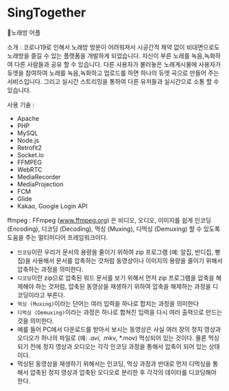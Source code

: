 # SingTogether

🎤노래방 어플

소개 : 코로나19로 인해서 노래방 방문이 어려워져서 시공간적 제약 없이 비대면으로도 노래방을 즐길 수 있는 플랫폼을 개발하게 되었습니다.
자신이 부른 노래를 녹음,녹화하여 다른 사람들과 공유 할 수 있습니다. 
다른 사용자가 불러놓은 노래게시물에 사용자가 듀엣을 참여하여 노래를 녹음,녹화하고 업로드를 하면 하나의 듀엣 곡으로 만들어 주는 서비스입니다.
그리고 실시간 스트리밍을 통하여 다른 유저들과 실시간으로 소통 할 수 있습니다.


사용 기술 : 
- Apache
- PHP
- MySQL
- Node.js
- Retrofit2
- Socket.io
- FFMPEG
- WebRTC
- MediaRecorder
- MediaProjection
- FCM
- Glide
- Kakao, Google Login API


ffmpeg :
FFmpeg (www.ffmpeg.org) 은 비디오, 오디오, 이미지를 쉽게 인코딩 (Encoding), 디코딩 (Decoding), 먹싱 (Muxing), 디먹싱 (Demuxing) 할 수 있도록 도움을 주는 멀티미디어 프레임워크이다.
- `인코딩`이란 우리가 문서의 용량을 줄이기 위하여 zip 프로그램 (예: 알집, 반디집, 빵집)을 사용해서 문서를 압축하는 것처럼 동영상이나 이미지의 용량을 줄이기 위해서 압축하는 과정을 의미한다.
- `디코딩`이란 zip으로 압축된 워드 문서를 보기 위해서 먼저 zip 프로그램을 압축을 해제해야 하는 것처럼, 압축된 동영상을 재생하기 위하여 압축을 해제하는 과정을 디코딩이라고 부른다.
- `먹싱 (Muxing)`이라는 단어는 여러 입력을 하나로 합치는 과정을 의미한다
- `디먹싱 (Demuxing)`이라는 과정은 하나로 합쳐진 입력을 다시 여러 출력으로 만드는 것을 의미한다.
- 예를 들어 PC에서 다운로드를 받아서 보시는 동영상은 사실 여러 장의 정지 영상과 오디오가 하나의 파일로 (예: *.avi,* .mkv, *.mov) 먹싱되어 있는 것이다. 물론 먹싱되기 전에 정지 영상과 오디오는 각각 인코딩 과정을 통해서 압축이 되어 있는 상태이다.
- 먹싱된 동영상을 재생하기 위해서는 인코딩, 먹싱 과정과 반대로 먼저 디먹싱을 통해서 압축된 정지 영상과 압축된 오디오로 분리한 후 각각의 데이터를 디코딩해야 한다.





